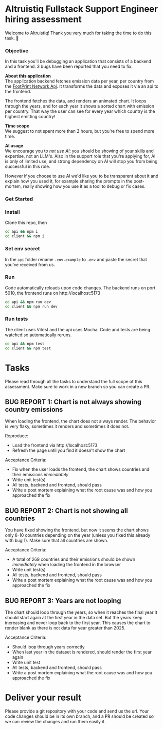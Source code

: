 # Altruistiq Fullstack Support Engineer hiring assessment

Welcome to Altruistiq! Thank you very much for taking the time to do this task. 🙏

### Objective

In this task you'll be debugging an application that consists of a backend and a frontend. 3 bugs have been reported that you need to fix.

**About this application**<br/>
The application backend fetches emission data per year, per country from the [FootPrint Network Api](https://data.footprintnetwork.org/#/api). It transforms the data and exposes it via an api to the frontend.

The frontend fetches the data, and renders an animated chart. It loops through the years, and for each year it shows a sorted chart with emission per country. That way the user can see for every year which country is the highest emitting country!

**Time scope**<br/>
We suggest to not spent more than 2 hours, but you're free to spend more time.

**AI usage**<br/>
We encourage you to _not use AI_; you should be showing of your skills and expertise, not an LLM's. Also in the support role that you're applying for, AI is only of limited use, and strong dependency on AI will stop you from being successful in this role.

However if you choose to use AI we'd like you to be transparent about it and explain how you used it, for example sharing the prompts in the post-mortem, really showing how you use it as a tool to debug or fix cases.

### Get Started

### Install

Clone this repo, then

```bash
cd api && npm i
cd client && npm i
```

### Set env secret

In the `api` folder rename `.env.example` to `.env` and paste the secret that you've received from us.

### Run

Code automatically reloads upon code changes.
The backend runs on port 5010, the frontend runs on http://localhost:5173

```bash
cd api && npm run dev
cd client && npm run dev
```

### Run tests

The client uses Vitest and the api uses Mocha. Code and tests are being watched so automatically reruns.

```bash
cd api && npm test
cd client && npm test
```

# Tasks

Please read through all the tasks to understand the full scope of this assessment.
Make sure to work in a new branch so you can create a PR.

## BUG REPORT 1: Chart is not always showing country emissions

When loading the frontend, the chart does not always render. The behavior is very flaky, sometimes it renders and sometimes it does not.

Reproduce:

- Load the frontend via http://localhost:5173
- Refresh the page until you find it doesn't show the chart

Acceptance Criteria:

- Fix when the user loads the frontend, the chart shows countries and their emissions _immediately_
- Write unit test(s)
- All tests, backend and frontend, should pass
- Write a post mortem explaining what the root cause was and how you approached the fix

## BUG REPORT 2: Chart is not showing all countries

You have fixed showing the frontend, but now it seems the chart shows only 8-10 countries depending on the year (unless you fixed this already with bug 1). Make sure that all countries are shown.

Acceptance Criteria:

- A total of 269 countries and their emissions should be shown _immediately_ when loading the frontend in the browser
- Write unit test(s)
- All tests, backend and frontend, should pass
- Write a post mortem explaining what the root cause was and how you approached the fix

## BUG REPORT 3: Years are not looping

The chart should loop through the years, so when it reaches the final year it should start again at the first year in the data set. But the years keep increasing and never loop back to the first year. This causes the chart to render blank as there is not data for year greater than 2025.

Acceptance Criteria:

- Should loop through years correctly
- When last year in the dataset is rendered, should render the first year again
- Write unit test
- All tests, backend and frontend, should pass
- Write a post mortem explaining what the root cause was and how you approached the fix

# Deliver your result

Please provide a git repository with your code and send us the url.
Your code changes should be in its own branch, and a PR should be created so we can review the changes and run them easily it.
